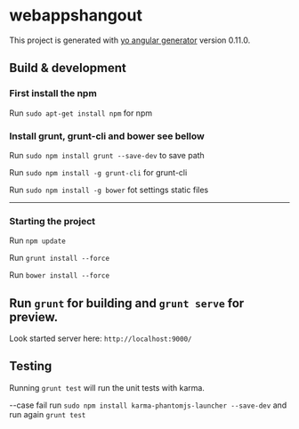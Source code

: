 # webappshangout

This project is generated with [yo angular generator](https://github.com/yeoman/generator-angular)
version 0.11.0.

## Build & development

### First install the npm
Run `sudo apt-get install npm` for npm

### Install grunt, grunt-cli and bower see bellow
Run `sudo npm install grunt --save-dev` to save path

Run `sudo npm install -g grunt-cli` for grunt-cli

Run `sudo npm install -g bower` fot settings static files

-------------------------------------------
### Starting the project
Run `npm update`

Run `grunt install --force`

Run `bower install --force`

Run `grunt` for building and `grunt serve` for preview.
-------------------------------------------

Look started server here: `http://localhost:9000/`

## Testing

Running `grunt test` will run the unit tests with karma.

--case fail run `sudo npm install karma-phantomjs-launcher --save-dev` and run again `grunt test` 
